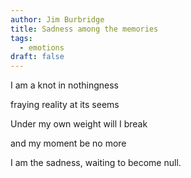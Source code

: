 ```yaml
---
author: Jim Burbridge
title: Sadness among the memories
tags:
  - emotions
draft: false
---
```



I am a knot in nothingness

fraying reality at its seems

Under my own weight will I break

and my moment be no more

I am the sadness, waiting to become null.
